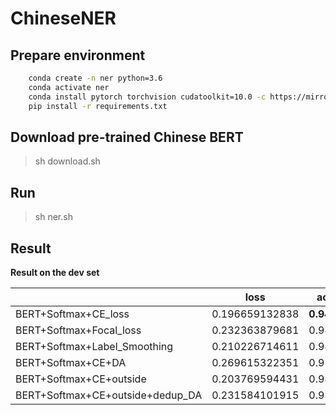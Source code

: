 # ChineseNER



## Prepare environment
```bash
    conda create -n ner python=3.6
    conda activate ner
    conda install pytorch torchvision cudatoolkit=10.0 -c https://mirrors.tuna.tsinghua.edu.cn/anaconda/cloud/pytorch
    pip install -r requirements.txt 
```
## Download pre-trained Chinese BERT

> sh download.sh 

## Run
> sh ner.sh 

## Result
**Result on the dev set**

|                              | loss           | accuracy       | precision       | recall          | f1               |
| ---------------------------- | -------------- | -------------- | --------------- | --------------- | ---------------- |
| BERT+Softmax+CE_loss         | 0.196659132838 | **0.94337445** | **0.734379626** | **0.807291666** | **0.7691114901** |
| BERT+Softmax+Focal_loss      | 0.232363879681 | 0.94226025     | 0.704245554     | 0.799153646     | 0.7487038731     |
| BERT+Softmax+Label_Smoothing | 0.210226714611 | 0.94331476     | 0.729530003     | 0.803385417     | 0.7646785438     |
| BERT+Softmax+CE+DA           | 0.269615322351 | 0.93121766     | 0.738519533     | 0.701497395     | 0.7195325542     |
| BERT+Softmax+CE+outside      | 0.203769594431 | 0.94222045     | 0.718112988     | 0.802734375     | 0.7580694743     |
| BERT+Softmax+CE+outside+dedup_DA     | 0.231584101915 | 0.93967370     | 0.729990657     | 0.763020833     | 0.7461403788     |

